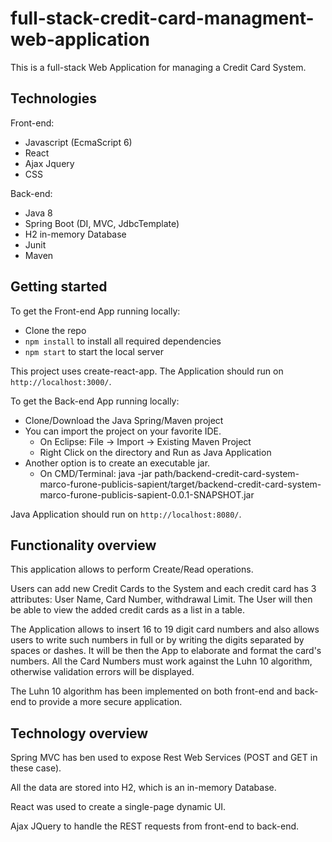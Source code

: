 # full-stack-credit-card-managment-web-application
This is a full-stack Web Application for managing a Credit Card System.

## Technologies

Front-end:
- Javascript (EcmaScript 6)
- React
- Ajax Jquery
- CSS

Back-end:
- Java 8
- Spring Boot (DI, MVC, JdbcTemplate)
- H2 in-memory Database
- Junit
- Maven

## Getting started

To get the Front-end App running locally:

- Clone the repo
- `npm install` to install all required dependencies
- `npm start` to start the local server 

This project uses create-react-app.
The Application should run on `http://localhost:3000/`.

To get the Back-end App running locally:

- Clone/Download the Java Spring/Maven project
- You can import the project on your favorite IDE.
   - On Eclipse: File -> Import -> Existing Maven Project
   - Right Click on the directory and Run as Java Application
- Another option is to create an executable jar.
  - On CMD/Terminal: java -jar path/backend-credit-card-system-marco-furone-publicis-sapient/target/backend-credit-card-system-marco-furone-publicis-sapient-0.0.1-SNAPSHOT.jar

Java Application should run on `http://localhost:8080/`.

## Functionality overview

This application allows to perform Create/Read operations.

Users can add new Credit Cards to the System and each credit card has 3 attributes: User Name, Card Number, withdrawal Limit.
The User will then be able to view the added credit cards as a list in a table.

The Application allows to insert 16 to 19 digit card numbers and also allows users to write such numbers in full or by writing the digits separated by spaces or dashes. It will be then the App to elaborate and format the card's numbers.
All the Card Numbers must work against the Luhn 10 algorithm, otherwise validation errors will be displayed.

The Luhn 10 algorithm has been implemented on both front-end and back-end to provide a more secure application.

## Technology overview

Spring MVC has ben used to expose Rest Web Services (POST and GET in these case).

All the data are stored into H2, which is an in-memory Database.

React was used to create a single-page dynamic UI.

Ajax JQuery to handle the REST requests from front-end to back-end.
